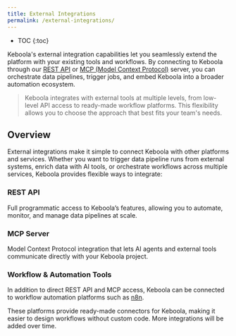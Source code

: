 ```yaml
---
title: External Integrations
permalink: /external-integrations/
---
```


* TOC
{:toc}

Keboola's external integration capabilities let you seamlessly extend the platform with your existing tools and workflows. By connecting to Keboola through our [REST API](https://developers.keboola.com/overview/api) or [MCP (Model Context Protocol)](/external-integrations/mcp-server) server, you can orchestrate data pipelines, trigger jobs, and embed Keboola into a broader automation ecosystem.

> Keboola integrates with external tools at multiple levels, from low-level API access to ready-made workflow platforms. This flexibility allows you to choose the approach that best fits your team's needs.

## Overview

External integrations make it simple to connect Keboola with other platforms and services. Whether you want to trigger data pipeline runs from external systems, enrich data with AI tools, or orchestrate workflows across multiple services, Keboola provides flexible ways to integrate:

### REST API

Full programmatic access to Keboola’s features, allowing you to automate, monitor, and manage data pipelines at scale.

### MCP Server

Model Context Protocol integration that lets AI agents and external tools communicate directly with your Keboola project.

### Workflow & Automation Tools

In addition to direct REST API and MCP access, Keboola can be connected to workflow automation platforms such as [n8n](/external-integrations/n8n).

These platforms provide ready-made connectors for Keboola, making it easier to design workflows without custom code. More integrations will be added over time.
